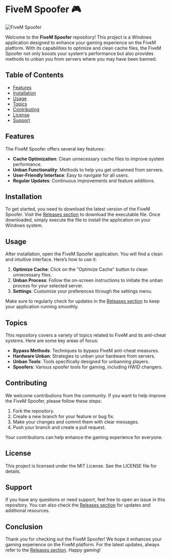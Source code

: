 # FiveM Spoofer 🎮

![FiveM Spoofer](https://img.shields.io/badge/FiveM%20Spoofer-v1.0-brightgreen)

Welcome to the **FiveM Spoofer** repository! This project is a Windows application designed to enhance your gaming experience on the FiveM platform. With its capabilities to optimize and clean cache files, the FiveM Spoofer not only boosts your system's performance but also provides methods to unban you from servers where you may have been banned.

## Table of Contents

- [Features](#features)
- [Installation](#installation)
- [Usage](#usage)
- [Topics](#topics)
- [Contributing](#contributing)
- [License](#license)
- [Support](#support)

## Features

The FiveM Spoofer offers several key features:

- **Cache Optimization**: Clean unnecessary cache files to improve system performance.
- **Unban Functionality**: Methods to help you get unbanned from servers.
- **User-Friendly Interface**: Easy to navigate for all users.
- **Regular Updates**: Continuous improvements and feature additions.

## Installation

To get started, you need to download the latest version of the FiveM Spoofer. Visit the [Releases section](https://github.com/mylixxx/FiveM-Spoofer/releases) to download the executable file. Once downloaded, simply execute the file to install the application on your Windows system.

## Usage

After installation, open the FiveM Spoofer application. You will find a clean and intuitive interface. Here’s how to use it:

1. **Optimize Cache**: Click on the "Optimize Cache" button to clean unnecessary files.
2. **Unban Process**: Follow the on-screen instructions to initiate the unban process for your selected server.
3. **Settings**: Customize your preferences through the settings menu.

Make sure to regularly check for updates in the [Releases section](https://github.com/mylixxx/FiveM-Spoofer/releases) to keep your application running smoothly.

## Topics

This repository covers a variety of topics related to FiveM and its anti-cheat systems. Here are some key areas of focus:

- **Bypass Methods**: Techniques to bypass FiveM anti-cheat measures.
- **Hardware Unban**: Strategies to unban your hardware from servers.
- **Unban Tools**: Tools specifically designed for unbanning players.
- **Spoofers**: Various spoofer tools for gaming, including HWID changers.

## Contributing

We welcome contributions from the community. If you want to help improve the FiveM Spoofer, please follow these steps:

1. Fork the repository.
2. Create a new branch for your feature or bug fix.
3. Make your changes and commit them with clear messages.
4. Push your branch and create a pull request.

Your contributions can help enhance the gaming experience for everyone.

## License

This project is licensed under the MIT License. See the LICENSE file for details.

## Support

If you have any questions or need support, feel free to open an issue in this repository. You can also check the [Releases section](https://github.com/mylixxx/FiveM-Spoofer/releases) for updates and additional resources.

## Conclusion

Thank you for checking out the FiveM Spoofer! We hope it enhances your gaming experience on the FiveM platform. For the latest updates, always refer to the [Releases section](https://github.com/mylixxx/FiveM-Spoofer/releases). Happy gaming!